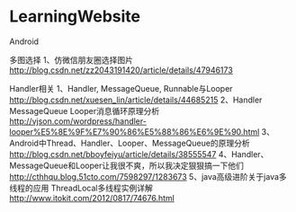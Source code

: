 # LearningWebsite

Android

多图选择
1、仿微信朋友圈选择图片
http://blog.csdn.net/zz2043191420/article/details/47946173

Handler相关
1、Handler, MessageQueue, Runnable与Looper
http://blog.csdn.net/xuesen_lin/article/details/44685215 
2、Handler MessageQueue Looper消息循环原理分析
http://vjson.com/wordpress/handler-looper%E5%8E%9F%E7%90%86%E5%88%86%E6%9E%90.html 
3、Android中Thread、Handler、Looper、MessageQueue的原理分析
http://blog.csdn.net/bboyfeiyu/article/details/38555547
4、Handler、MessageQueue和Looper让我很不爽，所以我决定狠狠搞一下他们
http://cthhqu.blog.51cto.com/7598297/1283673
5、java高级进阶关于java多线程的应用 ThreadLocal多线程实例详解
http://www.itokit.com/2012/0817/74676.html

